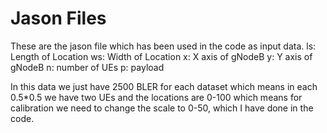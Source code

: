 # Jason Files
These are the jason file which has been used in the code as input data.
ls: Length of Location
ws: Width of Location
x: X axis of gNodeB
y: Y axis of gNodeB
n: number of UEs
p: payload

In this data we just have 2500 BLER for each dataset which means in each 0.5*0.5 we have two UEs and the locations are 0-100 which means for calibration we need to change the scale to 0-50, which I have done in the code.
